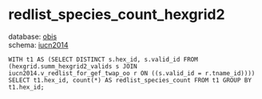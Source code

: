 # redlist_species_count_hexgrid2
database: [obis](../)  
schema: [iucn2014](iucn2014)  

    WITH t1 AS (SELECT DISTINCT s.hex_id, s.valid_id FROM (hexgrid.summ_hexgrid2_valids s JOIN iucn2014.v_redlist_for_gef_twap_oo r ON ((s.valid_id = r.tname_id)))) SELECT t1.hex_id, count(*) AS redlist_species_count FROM t1 GROUP BY t1.hex_id;